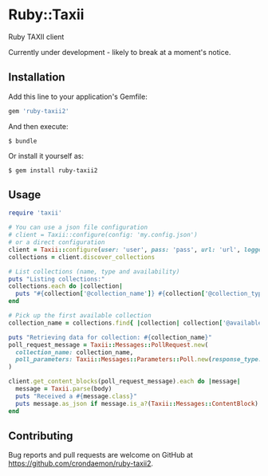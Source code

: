 # Ruby::Taxii

Ruby TAXII client

Currently under development - likely to break at a moment's notice.

## Installation

Add this line to your application's Gemfile:

```ruby
gem 'ruby-taxii2'
```

And then execute:

    $ bundle

Or install it yourself as:

    $ gem install ruby-taxii2

## Usage

```ruby
require 'taxii'

# You can use a json file configuration
# client = Taxii::configure(config: 'my.config.json')
# or a direct configuration
client = Taxii::configure(user: 'user', pass: 'pass', url: 'url', logger: Logger.new(STDOUT))
collections = client.discover_collections

# List collections (name, type and availability)
puts "Listing collections:"
collections.each do |collection|
  puts "#{collection['@collection_name']} #{collection['@collection_type']} #{collection['@available']}"
end

# Pick up the first available collection
collection_name = collections.find{ |collection| collection['@available'] == 'true' }['@collection_name']

puts "Retrieving data for collection: #{collection_name}"
poll_request_message = Taxii::Messages::PollRequest.new(
  collection_name: collection_name,
  poll_parameters: Taxii::Messages::Parameters::Poll.new(response_type: 'FULL')
)

client.get_content_blocks(poll_request_message).each do |message|
  message = Taxii.parse(body)
  puts "Received a #{message.class}"
  puts message.as_json if message.is_a?(Taxii::Messages::ContentBlock)
end
```

## Contributing

Bug reports and pull requests are welcome on GitHub at https://github.com/crondaemon/ruby-taxii2.
